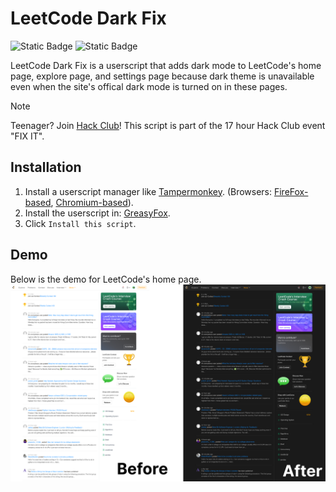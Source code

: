# LeetCode Dark Fix
![Static Badge](https://img.shields.io/badge/GreasyFox-Package?label=Download&color=red&link=https%3A%2F%2Fgreasyfork.org%2Fen%2Fscripts%2F540164-leetcode-dark-fix) ![Static Badge](https://img.shields.io/badge/v1.0--alpha-Package?label=version&color=blue)

LeetCode Dark Fix is a userscript that adds dark mode to LeetCode's home page, explore page, and settings page because dark theme is unavailable even when the site's offical dark mode is turned on in these pages.
> [!NOTE]
> Teenager? Join [Hack Club](https://hackclub.com)! This script is part of the 17 hour Hack Club event "FIX IT".

## Installation
1. Install a userscript manager like [Tampermonkey](https://www.tampermonkey.net/). (Browsers: [FireFox-based](https://addons.mozilla.org/en-US/firefox/addon/tampermonkey/), [Chromium-based](https://chromewebstore.google.com/detail/tampermonkey/dhdgffkkebhmkfjojejmpbldmpobfkfo)).
2. Install the userscript in: [GreasyFox](https://greasyfork.org/en/scripts/540164-leetcode-dark-fix). 
3. Click `Install this script`.

## Demo
Below is the demo for LeetCode's home page. 
![](assets/demo.png)
